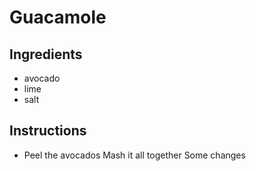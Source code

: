 # Guacamole
## Ingredients
* avocado
* lime
* salt
## Instructions
* Peel the avocados
Mash it all together
Some changes
